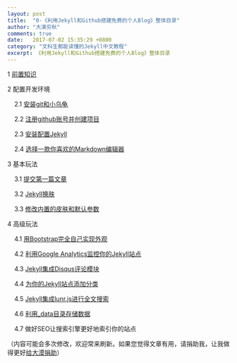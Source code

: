 ```yaml
---
layout: post
title:  "0-《利用Jekyll和Github搭建免费的个人Blog》整体目录"
author: "大漠穷秋"
comments: true
date:   2017-07-02 15:35:29 +0800
category: "文科生都能读懂的Jekyll中文教程"
excerpt: 《利用Jekyll和Github搭建免费的个人Blog》整体目录
---
```


1 <a href="http://damoqiongqiu.github.io/%E6%96%87%E7%A7%91%E7%94%9F%E9%83%BD%E8%83%BD%E8%AF%BB%E6%87%82%E7%9A%84jekyll%E4%B8%AD%E6%96%87%E6%95%99%E7%A8%8B/2017/07/02/%E5%88%A9%E7%94%A8github%E5%92%8Cjekyll%E6%90%AD%E5%BB%BA%E4%B8%AA%E4%BA%BABlog-2.html">前置知识</a>

2 配置开发环境

&nbsp;&nbsp;&nbsp;&nbsp;2.1 <a href="http://damoqiongqiu.github.io/%E6%96%87%E7%A7%91%E7%94%9F%E9%83%BD%E8%83%BD%E8%AF%BB%E6%87%82%E7%9A%84jekyll%E4%B8%AD%E6%96%87%E6%95%99%E7%A8%8B/2017/07/03/%E5%88%A9%E7%94%A8github%E5%92%8Cjekyll%E6%90%AD%E5%BB%BA%E4%B8%AA%E4%BA%BABlog-3.html">安装git和小乌龟</a>

&nbsp;&nbsp;&nbsp;&nbsp;2.2 <a href="http://damoqiongqiu.github.io/%E6%96%87%E7%A7%91%E7%94%9F%E9%83%BD%E8%83%BD%E8%AF%BB%E6%87%82%E7%9A%84jekyll%E4%B8%AD%E6%96%87%E6%95%99%E7%A8%8B/2017/07/03/%E5%88%A9%E7%94%A8github%E5%92%8Cjekyll%E6%90%AD%E5%BB%BA%E4%B8%AA%E4%BA%BABlog-4.html">注册github账号并创建项目</a>

&nbsp;&nbsp;&nbsp;&nbsp;2.3 <a href="http://damoqiongqiu.github.io/%E6%96%87%E7%A7%91%E7%94%9F%E9%83%BD%E8%83%BD%E8%AF%BB%E6%87%82%E7%9A%84jekyll%E4%B8%AD%E6%96%87%E6%95%99%E7%A8%8B/2017/07/03/%E5%88%A9%E7%94%A8github%E5%92%8Cjekyll%E6%90%AD%E5%BB%BA%E4%B8%AA%E4%BA%BABlog-5.html">安装配置Jekyll</a>

&nbsp;&nbsp;&nbsp;&nbsp;2.4 <a href="http://damoqiongqiu.github.io/%E6%96%87%E7%A7%91%E7%94%9F%E9%83%BD%E8%83%BD%E8%AF%BB%E6%87%82%E7%9A%84jekyll%E4%B8%AD%E6%96%87%E6%95%99%E7%A8%8B/2017/07/04/%E5%88%A9%E7%94%A8github%E5%92%8Cjekyll%E6%90%AD%E5%BB%BA%E4%B8%AA%E4%BA%BABlog-6.html">选择一款你喜欢的Markdown编辑器</a>

3 基本玩法

&nbsp;&nbsp;&nbsp;&nbsp;3.1 <a href="http://damoqiongqiu.github.io/%E6%96%87%E7%A7%91%E7%94%9F%E9%83%BD%E8%83%BD%E8%AF%BB%E6%87%82%E7%9A%84jekyll%E4%B8%AD%E6%96%87%E6%95%99%E7%A8%8B/2017/07/04/%E5%88%A9%E7%94%A8github%E5%92%8Cjekyll%E6%90%AD%E5%BB%BA%E4%B8%AA%E4%BA%BABlog-7.html">提交第一篇文章</a>

&nbsp;&nbsp;&nbsp;&nbsp;3.2 <a href="http://damoqiongqiu.github.io/%E6%96%87%E7%A7%91%E7%94%9F%E9%83%BD%E8%83%BD%E8%AF%BB%E6%87%82%E7%9A%84jekyll%E4%B8%AD%E6%96%87%E6%95%99%E7%A8%8B/2017/07/04/%E5%88%A9%E7%94%A8github%E5%92%8Cjekyll%E6%90%AD%E5%BB%BA%E4%B8%AA%E4%BA%BABlog-8.html">Jekyll换肤</a>

&nbsp;&nbsp;&nbsp;&nbsp;3.3 <a href="http://damoqiongqiu.github.io/%E6%96%87%E7%A7%91%E7%94%9F%E9%83%BD%E8%83%BD%E8%AF%BB%E6%87%82%E7%9A%84jekyll%E4%B8%AD%E6%96%87%E6%95%99%E7%A8%8B/2017/07/05/%E5%88%A9%E7%94%A8github%E5%92%8Cjekyll%E6%90%AD%E5%BB%BA%E4%B8%AA%E4%BA%BABlog-9.html">修改内置的皮肤和默认参数</a>

4 高级玩法

&nbsp;&nbsp;&nbsp;&nbsp;4.1 <a href="http://damoqiongqiu.github.io/%E6%96%87%E7%A7%91%E7%94%9F%E9%83%BD%E8%83%BD%E8%AF%BB%E6%87%82%E7%9A%84jekyll%E4%B8%AD%E6%96%87%E6%95%99%E7%A8%8B/2017/07/06/%E5%88%A9%E7%94%A8github%E5%92%8Cjekyll%E6%90%AD%E5%BB%BA%E4%B8%AA%E4%BA%BABlog-10.html">用Bootstrap完全自己实现外观</a>

&nbsp;&nbsp;&nbsp;&nbsp;4.2 <a href="http://damoqiongqiu.github.io/%E6%96%87%E7%A7%91%E7%94%9F%E9%83%BD%E8%83%BD%E8%AF%BB%E6%87%82%E7%9A%84jekyll%E4%B8%AD%E6%96%87%E6%95%99%E7%A8%8B/2017/07/06/%E5%88%A9%E7%94%A8github%E5%92%8Cjekyll%E6%90%AD%E5%BB%BA%E4%B8%AA%E4%BA%BABlog-11.html">利用Google Analytics监控你的Jekyll站点</a>

&nbsp;&nbsp;&nbsp;&nbsp;4.3 <a href="http://damoqiongqiu.github.io/%E6%96%87%E7%A7%91%E7%94%9F%E9%83%BD%E8%83%BD%E8%AF%BB%E6%87%82%E7%9A%84jekyll%E4%B8%AD%E6%96%87%E6%95%99%E7%A8%8B/2017/07/07/%E5%88%A9%E7%94%A8github%E5%92%8Cjekyll%E6%90%AD%E5%BB%BA%E4%B8%AA%E4%BA%BABlog-12.html">Jekyll集成Disqus评论模块</a>

&nbsp;&nbsp;&nbsp;&nbsp;4.4 <a href="http://damoqiongqiu.github.io/%E6%96%87%E7%A7%91%E7%94%9F%E9%83%BD%E8%83%BD%E8%AF%BB%E6%87%82%E7%9A%84jekyll%E4%B8%AD%E6%96%87%E6%95%99%E7%A8%8B/2017/07/07/%E5%88%A9%E7%94%A8github%E5%92%8Cjekyll%E6%90%AD%E5%BB%BA%E4%B8%AA%E4%BA%BABlog-13.html">为你的Jekyll站点添加分类</a>

&nbsp;&nbsp;&nbsp;&nbsp;4.5 <a href="http://damoqiongqiu.github.io/%E6%96%87%E7%A7%91%E7%94%9F%E9%83%BD%E8%83%BD%E8%AF%BB%E6%87%82%E7%9A%84jekyll%E4%B8%AD%E6%96%87%E6%95%99%E7%A8%8B/2017/07/08/%E5%88%A9%E7%94%A8github%E5%92%8Cjekyll%E6%90%AD%E5%BB%BA%E4%B8%AA%E4%BA%BABlog-14.html">Jekyll集成lunr.js进行全文搜索</a>

&nbsp;&nbsp;&nbsp;&nbsp;4.6 <a href="http://damoqiongqiu.github.io/%E6%96%87%E7%A7%91%E7%94%9F%E9%83%BD%E8%83%BD%E8%AF%BB%E6%87%82%E7%9A%84jekyll%E4%B8%AD%E6%96%87%E6%95%99%E7%A8%8B/2017/07/08/%E5%88%A9%E7%94%A8github%E5%92%8Cjekyll%E6%90%AD%E5%BB%BA%E4%B8%AA%E4%BA%BABlog-15.html">利用_data目录存储数据</a>

&nbsp;&nbsp;&nbsp;&nbsp;4.7 做好SEO让搜索引擎更好地索引你的站点

（内容可能会多次修改，欢迎常来刷新。如果您觉得文章有用，请捐助我，让我做得更好<a href="http://damoqiongqiu.github.io/donate/index.html">给大漠捐助</a>）